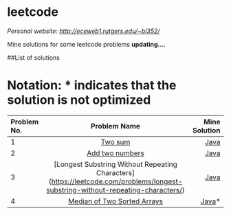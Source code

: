 # leetcode
*Personal website: http://eceweb1.rutgers.edu/~bl352/*

Mine solutions for some leetcode problems **updating...**.

##List of solutions
# Notation: * indicates that the solution is not optimized

| Problem No.   | Problem Name    | Mine Solution |
| :------------ |:---------------:| -----:|
| 1  | [Two sum](https://leetcode.com/problems/two-sum/) | [Java](https://github.com/liborutgers12/leetcode/blob/master/Two%20Sum) |
| 2  | [Add two numbers](https://leetcode.com/problems/add-two-numbers/)        |   [Java](https://github.com/liborutgers12/leetcode/blob/master/Add%20Two%20Numbers) |
| 3  | [Longest Substring Without Repeating Characters] (https://leetcode.com/problems/longest-substring-without-repeating-characters/) | [Java](https://github.com/liborutgers12/leetcode/blob/master/Longest%20Substring%20Without%20Repeating%20Characters) |
| 4  | [Median of Two Sorted Arrays](https://leetcode.com/problems/median-of-two-sorted-arrays/)| [Java](https://github.com/liborutgers12/leetcode/blob/master/Median%20of%20Two%20Sorted%20Arrays)*|
